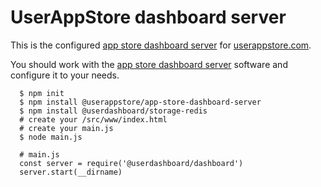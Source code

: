 # UserAppStore dashboard server

This is the configured [app store dashboard server](https://github.com/userappstore/app-store-dashboard-server) for [userappstore.com](https://userappstore.com).

You should work with the [app store dashboard server](https://github.com/userappstore/app-store-application-server) software and configure it to your needs.  

      $ npm init
      $ npm install @userappstore/app-store-dashboard-server
      $ npm install @userdashboard/storage-redis
      # create your /src/www/index.html
      # create your main.js
      $ node main.js

      # main.js
      const server = require('@userdashboard/dashboard')
      server.start(__dirname)
